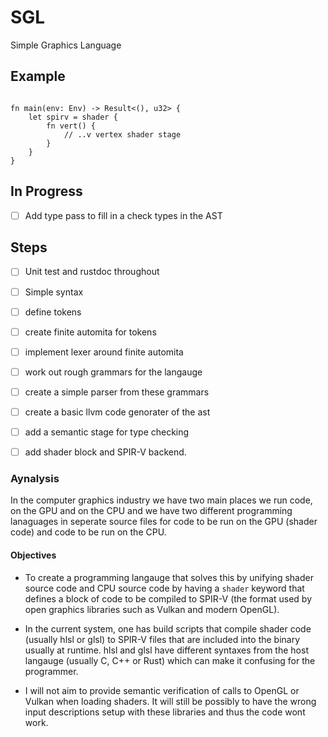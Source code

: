 # SGL
Simple Graphics Language


## Example


```sgl

fn main(env: Env) -> Result<(), u32> {
    let spirv = shader {
        fn vert() {
            // ..v vertex shader stage
        }
    }
}
```


## In Progress
 - [ ] Add type pass to fill in a check types in the AST

## Steps

 - [ ] Unit test and rustdoc throughout

 - [ ] Simple syntax
 - [ ] define tokens
 - [ ] create finite automita for tokens
 - [ ] implement lexer around finite automita
 - [ ] work out rough grammars for the langauge
 - [ ] create a simple parser from these grammars
 - [ ] create a basic llvm code genorater of the ast
 - [ ] add a semantic stage for type checking
 - [ ] add shader block and SPIR-V backend.


### Aynalysis
In the computer graphics industry we have two main places we run code, on the GPU and on the CPU and we have two different
programming lanaguages in seperate source files for code to be run on the GPU (shader code) and code to be run on the CPU.

#### Objectives

 - To create a programming langauge that solves this by unifying shader source code and CPU source code
   by having a `shader` keyword that defines a block of code to be compiled to SPIR-V (the format used by
   open graphics libraries such as Vulkan and modern OpenGL).

 - In the current system, one has build scripts that compile shader code (usually hlsl or glsl) to SPIR-V files
   that are included into the binary usually at runtime. hlsl and glsl have different syntaxes from the host langauge
   (usually C, C++ or Rust) which can make it confusing for the programmer.

 - I will not aim to provide semantic verification of calls to OpenGL or Vulkan when loading shaders. It will still be possibly
   to have the wrong input descriptions setup with these libraries and thus the code wont work.
